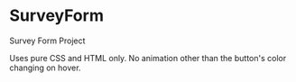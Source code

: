 # SurveyForm
Survey Form Project

Uses pure CSS and HTML only. No animation other than the button's color changing on hover.

